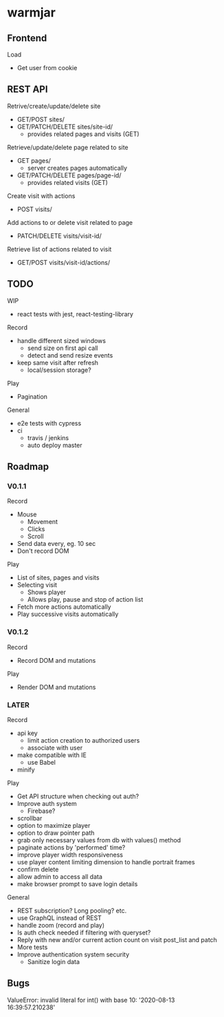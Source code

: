 # warmjar

## Frontend

Load
* Get user from cookie



## REST API

Retrive/create/update/delete site
* GET/POST sites/
* GET/PATCH/DELETE sites/site-id/
  - provides related pages and visits (GET)

Retrieve/update/delete page related to site
* GET pages/
  - server creates pages automatically
* GET/PATCH/DELETE pages/page-id/
  - provides related visits (GET)

Create visit with actions
* POST visits/

Add actions to or delete visit related to page
* PATCH/DELETE visits/visit-id/

Retrieve list of actions related to visit
* GET/POST visits/visit-id/actions/


## TODO

WIP
* react tests with jest, react-testing-library

Record
* handle different sized windows
  - send size on first api call
  - detect and send resize events
* keep same visit after refresh
  * local/session storage?

Play
* Pagination

General
* e2e tests with cypress
* ci
  - travis / jenkins
  - auto deploy master


## Roadmap

### V0.1.1

Record
* Mouse
  - Movement
  - Clicks
  - Scroll
* Send data every, eg. 10 sec
* Don't record DOM

Play
* List of sites, pages and visits
* Selecting visit
  - Shows player
  - Allows play, pause and stop of action list
* Fetch more actions automatically
* Play successive visits automatically


### V0.1.2

Record
* Record DOM and mutations

Play
* Render DOM and mutations


### LATER

Record
* api key
  - limit action creation to authorized users
  - associate with user
* make compatible with IE
  - use Babel
* minify

Play
* Get API structure when checking out auth?
* Improve auth system
  - Firebase?
* scrollbar
* option to maximize player
* option to draw pointer path
* grab only necessary values from db with values() method
* paginate actions by 'performed' time?
* improve player width responsiveness
* use player content limiting dimension to handle portrait frames
* confirm delete
* allow admin to access all data
* make browser prompt to save login details

General
* REST subscription? Long pooling? etc.
* use GraphQL instead of REST
* handle zoom (record and play)
* Is auth check needed if filtering with queryset?
* Reply with new and/or current action count on visit post_list and patch
* More tests
* Improve authentication system security
  - Sanitize login data


## Bugs

ValueError: invalid literal for int() with base 10: '2020-08-13 16:39:57.210238'    

